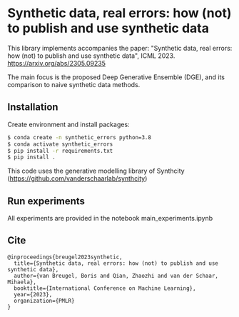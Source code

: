 # Synthetic data, real errors: how (not) to publish and use synthetic data 

This library implements accompanies the paper:
"Synthetic data, real errors: how (not) to publish and use synthetic data", ICML 2023.
https://arxiv.org/abs/2305.09235

The main focus is the proposed Deep Generative Ensemble (DGE), and its comparison to naive synthetic data methods.

## Installation
Create environment and install packages:
```bash
$ conda create -n synthetic_errors python=3.8
$ conda activate synthetic_errors
$ pip install -r requirements.txt
$ pip install .
```
This code uses the generative modelling library of Synthcity (https://github.com/vanderschaarlab/synthcity)

## Run experiments

All experiments are provided in the notebook main_experiments.ipynb

## Cite
```
@inproceedings{breugel2023synthetic,
  title={Synthetic data, real errors: how (not) to publish and use synthetic data},
  author={van Breugel, Boris and Qian, Zhaozhi and van der Schaar, Mihaela},
  booktitle={International Conference on Machine Learning},
  year={2023},
  organization={PMLR}
}
```




